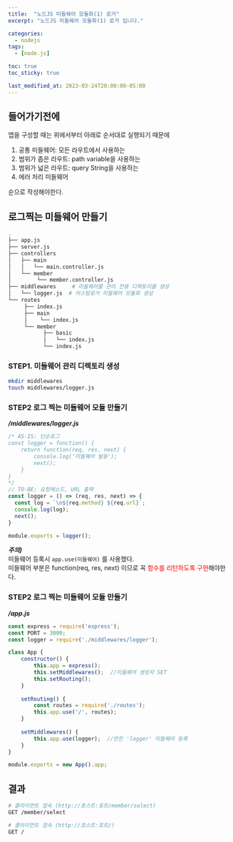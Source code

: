 ```yaml
---
title:  "노드JS 미들웨어 모듈화(1) 로거"
excerpt: "노드JS 미들웨어 모듈화(1) 로거 입니다."

categories:
  - nodejs
tags:
  - [node.js]

toc: true
toc_sticky: true

last_modified_at: 2023-03-24T20:00:00-05:00
---
```


## 들어가기전에
앱을 구성할 때는 위에서부터 아래로 순서대로 실행되기 때문에

1) 공통 미들웨어: 모든 라우트에서 사용하는 
2) 범위가 좁은 라우트: path variable을 사용하는 
3) 범위가 넓은 라우트: query String을 사용하는
4) 에러 처리 미들웨어 

순으로 작성해야한다.

## 로그찍는 미들웨어 만들기
```bash
.
├── app.js
├── server.js
├── controllers
│   ├── main
│   │   └── main.controller.js
│   └── member
│        └── member.controller.js
├── middlewares     # 미들웨어를 관리 전용 디렉토리를 생성
│   └── logger.js  # 커스텀로거 미들웨어 모듈화 생성
└── routes
     ├── index.js         
     ├── main
     │    └── index.js   
     └── member
           ├── basic
           │   └── index.js
           └── index.js
```

### STEP1. 미들웨어 관리 디렉토리 생성
```bash
mkdir middlewares
touch middlewares/logger.js

```

### STEP2 로그 찍는 미들웨어 모듈 만들기
***/middlewares/logger.js***
```js
/* AS-IS: 단순로그
const logger = function() {
    return function(req, res, next) {
        console.log('미들웨어 발동');
        next();
    }
}
*/
// TO-BE: 요청메소드, URL 출력
const logger = () => (req, res, next) => {
  const log = `\n${req.method} ${req.url}`;
  console.log(log);
  next();
}

module.exports = logger();

```

***주의)***  
미들웨어 등록시 `app.use(미들웨어)` 를 사용했다.  
미들웨어 부분은 function(req, res, next) 이므로 꼭 <span style='color:red'>함수를 리턴하도록 구현</span>해야한다.

### STEP2 로그 찍는 미들웨어 모듈 만들기
***/app.js***  
```js
const express = require('express');
const PORT = 3000;
const logger = require('./middlewares/logger');

class App {
    constructor() {
	    this.app = express();
	    this.setMiddlewares();  //미들웨어 생성자 SET
	    this.setRouting();
    }
    
    setRouting() {
        const routes = require('./routes'); 
        this.app.use('/', routes);
    }
    
    setMiddlewares() {
        this.app.use(logger);  //만든 'logger' 미들웨어 등록
    }
}

module.exports = new App().app;

```

## 결과
```bash
# 클라이언트 접속 (http://호스트:포트/member/select)
GET /member/select

# 클라이언트 접속 (http://호스트:포트/)
GET /

```